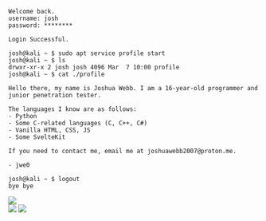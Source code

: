 ```shell
Welcome back.
username: josh
password: ********

Login Successful.

josh@kali ~ $ sudo apt service profile start
josh@kali ~ $ ls
drwxr-xr-x 2 josh josh 4096 Mar  7 10:00 profile
josh@kali ~ $ cat ./profile

Hello there, my name is Joshua Webb. I am a 16-year-old programmer and junior penetration tester.

The languages I know are as follows:
- Python
- Some C-related languages (C, C++, C#)
- Vanilla HTML, CSS, JS
- Some SvelteKit

If you need to contact me, email me at joshuawebb2007@proton.me.

- jwe0

josh@kali ~ $ logout
bye bye
```
![](https://github-readme-stats.vercel.app/api?username=jwe0&theme=dark&hide_border=false&include_all_commits=false&count_private=false)<br/>
![](https://github-readme-stats.vercel.app/api/top-langs/?username=jwe0&theme=dark&hide_border=false&include_all_commits=false&count_private=false&layout=compact)
![](https://komarev.com/ghpvc/?username=jwe0&color=ff69b4&style=for-the-badge&label=My+bands)

